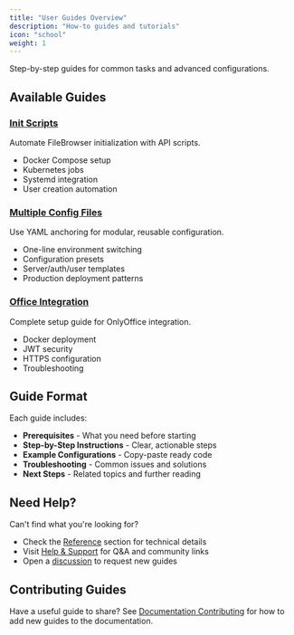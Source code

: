 ```yaml
---
title: "User Guides Overview"
description: "How-to guides and tutorials"
icon: "school"
weight: 1
---
```


Step-by-step guides for common tasks and advanced configurations.

## Available Guides

### [Init Scripts](/docs/user-guides/init-scripts/)
Automate FileBrowser initialization with API scripts.

- Docker Compose setup
- Kubernetes jobs
- Systemd integration
- User creation automation

### [Multiple Config Files](/docs/user-guides/multiple-configs/)
Use YAML anchoring for modular, reusable configuration.

- One-line environment switching
- Configuration presets
- Server/auth/user templates
- Production deployment patterns

### [Office Integration](/docs/user-guides/office-integration/)
Complete setup guide for OnlyOffice integration.

- Docker deployment
- JWT security
- HTTPS configuration
- Troubleshooting

## Guide Format

Each guide includes:

- **Prerequisites** - What you need before starting
- **Step-by-Step Instructions** - Clear, actionable steps
- **Example Configurations** - Copy-paste ready code
- **Troubleshooting** - Common issues and solutions
- **Next Steps** - Related topics and further reading

## Need Help?

Can't find what you're looking for?

- Check the [Reference](/docs/reference/) section for technical details
- Visit [Help & Support](/docs/help/) for Q&A and community links
- Open a [discussion](https://github.com/gtsteffaniak/filebrowser/discussions) to request new guides

## Contributing Guides

Have a useful guide to share? See [Documentation Contributing](/docs/contributing/documentation/documentation/) for how to add new guides to the documentation.
